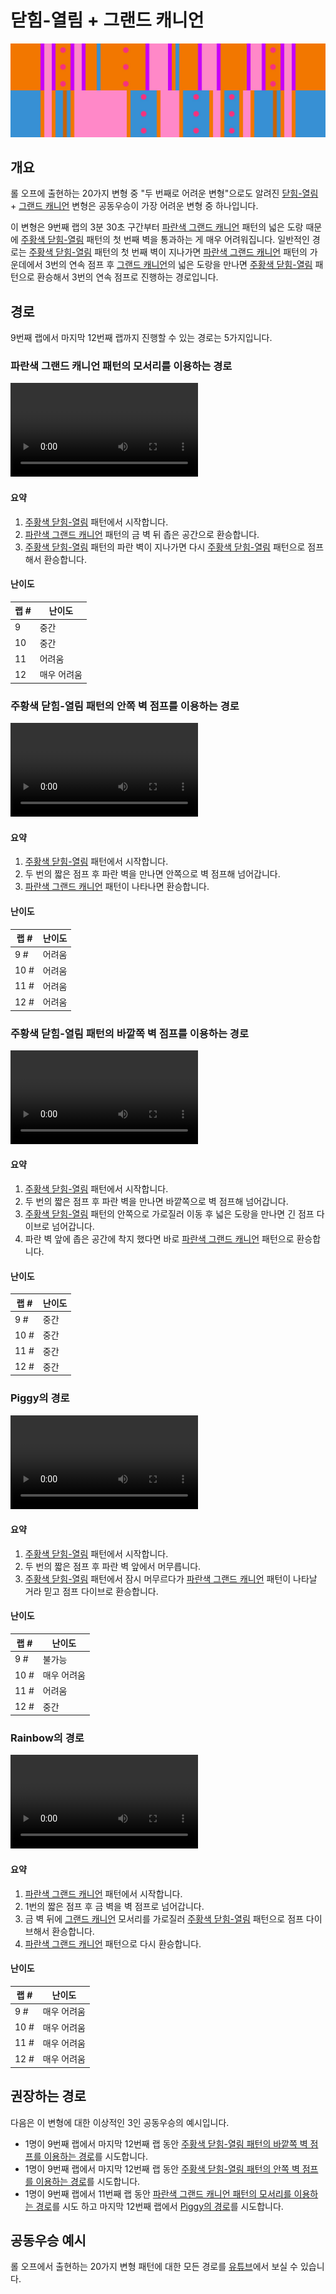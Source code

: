 # 닫힘-열림 + 그랜드 캐니언

![Closed-Open + Grand Canyon](../images/variations/closed-open-grand-canyon.jpg)

## 개요

롤 오프에 출현하는 20가지 변형 중 "두 번째로 어려운 변형"으로도 알려진 [닫힘-열림](../rolls/closed-open-open-closed.md#주황색-롤) + [그랜드 캐니언](../rolls/grand-canyon.md) 변형은 공동우승이 가장 어려운 변형 중 하나입니다.

이 변형은 9번째 랩의 3분 30초 구간부터 [파란색 그랜드 캐니언](../rolls/grand-canyon.md) 패턴의 넓은 도랑 때문에 [주황색 닫힘-열림](../rolls/closed-open-open-closed.md#주황색-롤) 패턴의 첫 번째 벽을 통과하는 게 매우 어려워집니다. 일반적인 경로는 [주황색 닫힘-열림](../rolls/closed-open-open-closed.md#주황색-롤) 패턴의 첫 번째 벽이 지나가면 [파란색 그랜드 캐니언](../rolls/grand-canyon.md) 패턴의 가운데에서 3번의 연속 점프 후 [그랜드 캐니언](../rolls/grand-canyon.md)의 넓은 도랑을 만나면 [주황색 닫힘-열림](../rolls/closed-open-open-closed.md#주황색-롤) 패턴으로 환승해서 3번의 연속 점프로 진행하는 경로입니다.

## 경로

9번째 랩에서 마지막 12번째 랩까지 진행할 수 있는 경로는 5가지입니다.

### 파란색 그랜드 캐니언 패턴의 모서리를 이용하는 경로

<video controls>
  <source src="../../images/variations/closed-open-grand-canyon-gc-ledge.mp4" type="video/mp4">
</video>

#### 요약

1. [주황색 닫힘-열림](../rolls/closed-open-open-closed.md#주황색-롤) 패턴에서 시작합니다.
2. [파란색 그랜드 캐니언](../rolls/grand-canyon.md) 패턴의 금 벽 뒤 좁은 공간으로 환승합니다.
3. [주황색 닫힘-열림](../rolls/closed-open-open-closed.md#주황색-롤) 패턴의 파란 벽이 지나가면 다시 [주황색 닫힘-열림](../rolls/closed-open-open-closed.md#주황색-롤) 패턴으로 점프해서 환승합니다.

#### 난이도

| 랩 #  | 난이도      |
| ----- | ---------- |
| 9     | 중간        |
| 10    | 중간        |
| 11    | 어려움      |
| 12    | 매우 어려움  |

### 주황색 닫힘-열림 패턴의 안쪽 벽 점프를 이용하는 경로

<video controls>
  <source src="../../images/variations/closed-open-grand-canyon-inner-wall-jump.mp4" type="video/mp4">
</video>

#### 요약

1. [주황색 닫힘-열림](../rolls/closed-open-open-closed.md#주황색-롤) 패턴에서 시작합니다.
2. 두 번의 짧은 점프 후 파란 벽을 만나면 안쪽으로 벽 점프해 넘어갑니다.
3. [파란색 그랜드 캐니언](../rolls/grand-canyon.md) 패턴이 나타나면 환승합니다.

#### 난이도

| 랩 #  | 난이도      |
| ----- | ---------- |
| 9 #   | 어려움      |
| 10 #  | 어려움      |
| 11 #  | 어려움      |
| 12 #  | 어려움      |

### 주황색 닫힘-열림 패턴의 바깥쪽 벽 점프를 이용하는 경로

<video controls>
  <source src="../../images/variations/closed-open-grand-canyon-outer-wall-jump.mp4" type="video/mp4">
</video>

#### 요약

1. [주황색 닫힘-열림](../rolls/closed-open-open-closed.md#주황색-롤) 패턴에서 시작합니다.
2. 두 번의 짧은 점프 후 파란 벽을 만나면 바깥쪽으로 벽 점프해 넘어갑니다.
3. [주황색 닫힘-열림](../rolls/closed-open-open-closed.md#주황색-롤) 패턴의 안쪽으로 가로질러 이동 후 넓은 도랑을 만나면 긴 점프 다이브로 넘어갑니다.
4. 파란 벽 앞에 좁은 공간에 착지 했다면 바로 [파란색 그랜드 캐니언](../rolls/grand-canyon.md) 패턴으로 환승합니다.

#### 난이도

| 랩 #  | 난이도      |
| ----- | ---------- |
| 9 #   | 중간        |
| 10 #  | 중간        |
| 11 #  | 중간        |
| 12 #  | 중간        |

### Piggy의 경로

<video controls>
  <source src="../../images/variations/closed-open-grand-canyon-piggys-path.mp4" type="video/mp4">
</video>

#### 요약

1. [주황색 닫힘-열림](../rolls/closed-open-open-closed.md#주황색-롤) 패턴에서 시작합니다.
2. 두 번의 짧은 점프 후 파란 벽 앞에서 머무릅니다.
3. [주황색 닫힘-열림](../rolls/closed-open-open-closed.md#주황색-롤) 패턴에서 잠시 머무르다가 [파란색 그랜드 캐니언](../rolls/grand-canyon.md) 패턴이 나타날 거라 믿고 점프 다이브로 환승합니다.

#### 난이도

| 랩 #  | 난이도      |
| ----- | ---------- |
| 9 #   | 불가능      |
| 10 #  | 매우 어려움 |
| 11 #  | 어려움      |
| 12 #  | 중간        |

### Rainbow의 경로

<video controls>
  <source src="../../images/variations/closed-open-grand-canyon-rainbow-path.mp4" type="video/mp4">
</video>

#### 요약

1. [파란색 그랜드 캐니언](../rolls/grand-canyon.md) 패턴에서 시작합니다.
2. 1번의 짧은 점프 후 금 벽을 벽 점프로 넘어갑니다.
3. 금 벽 뒤에 [그랜드 캐니언](../rolls/grand-canyon.md) 모서리를 가로질러 [주황색 닫힘-열림](../rolls/closed-open-open-closed.md#주황색-롤) 패턴으로 점프 다이브해서 환승합니다.
4. [파란색 그랜드 캐니언](../rolls/grand-canyon.md) 패턴으로 다시 환승합니다.

#### 난이도

| 랩 #  | 난이도      |
| ----- | ---------- |
| 9 #   | 매우 어려움 |
| 10 #  | 매우 어려움 |
| 11 #  | 매우 어려움 |
| 12 #  | 매우 어려움 |

## 권장하는 경로

다음은 이 변형에 대한 이상적인 3인 공동우승의 예시입니다.

* 1명이 9번째 랩에서 마지막 12번째 랩 동안 [주황색 닫힘-열림 패턴의 바깥쪽 벽 점프를 이용하는 경로](#주황색-닫힘-열림-패턴의-바깥쪽-벽-점프를-이용하는-경로)를 시도합니다.
* 1명이 9번째 랩에서 마지막 12번째 랩 동안 [주황색 닫힘-열림 패턴의 안쪽 벽 점프를 이용하는 경로](#주황색-닫힘-열림-패턴의-안쪽-벽-점프를-이용하는-경로)를 시도합니다.
* 1명이 9번째 랩에서 11번째 랩 동안 [파란색 그랜드 캐니언 패턴의 모서리를 이용하는 경로](#파란색-그랜드-캐니언-패턴의-모서리를-이용하는-경로)를 시도 하고 마지막 12번째 랩에서 [Piggy의 경로](#piggy의-경로)를 시도합니다.

## 공동우승 예시

롤 오프에서 출현하는 20가지 변형 패턴에 대한 모든 경로를 [유튜브](https://www.youtube.com/playlist?list=PLG_QNSp9ZgJLWYSNl4vY26VJCZeOQHO1F)에서 보실 수 있습니다.
